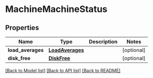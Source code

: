 # MachineMachineStatus

## Properties
Name | Type | Description | Notes
------------ | ------------- | ------------- | -------------
**load_averages** | [**LoadAverages**](LoadAverages.md) |  | [optional] 
**disk_free** | [**DiskFree**](DiskFree.md) |  | [optional] 

[[Back to Model list]](../README.md#documentation-for-models) [[Back to API list]](../README.md#documentation-for-api-endpoints) [[Back to README]](../README.md)

